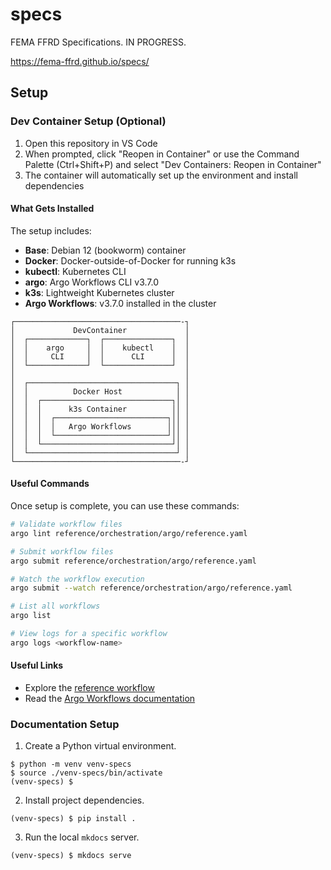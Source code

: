 # specs
FEMA FFRD Specifications. IN PROGRESS.

https://fema-ffrd.github.io/specs/

## Setup

### Dev Container Setup (Optional)
1. Open this repository in VS Code
2. When prompted, click "Reopen in Container" or use the Command Palette (Ctrl+Shift+P) and select "Dev Containers: Reopen in Container"
3. The container will automatically set up the environment and install dependencies

#### What Gets Installed

The setup includes:

- **Base**: Debian 12 (bookworm) container
- **Docker**: Docker-outside-of-Docker for running k3s
- **kubectl**: Kubernetes CLI
- **argo**: Argo Workflows CLI v3.7.0
- **k3s**: Lightweight Kubernetes cluster
- **Argo Workflows**: v3.7.0 installed in the cluster

```
┌─────────────────────────────────────-┐
│             DevContainer             │
│  ┌─────────────┐  ┌───────────────┐  │
│  │    argo     │  │    kubectl    │  │
│  │     CLI     │  │      CLI      │  │
│  └─────────────┘  └───────────────┘  │
│                                      │
│  ┌─────────────────────────────────┐ │
│  │          Docker Host            │ │
│  │  ┌─────────────────────────────┐│ │
│  │  │      k3s Container          ││ │
│  │  │  ┌─────────────────────────┐││ │
│  │  │  │   Argo Workflows        │││ │
│  │  │  └─────────────────────────┘││ │
│  │  └─────────────────────────────┘│ │
│  └─────────────────────────────────┘ │
└─────────────────────────────────────-┘
```

#### Useful Commands

Once setup is complete, you can use these commands:

```bash
# Validate workflow files
argo lint reference/orchestration/argo/reference.yaml

# Submit workflow files
argo submit reference/orchestration/argo/reference.yaml

# Watch the workflow execution
argo submit --watch reference/orchestration/argo/reference.yaml

# List all workflows
argo list

# View logs for a specific workflow
argo logs <workflow-name>
```

#### Useful Links

- Explore the [reference workflow](./reference/orchestration/argo/reference.yaml)
- Read the [Argo Workflows documentation](https://argo-workflows.readthedocs.io/)

### Documentation Setup
1. Create a Python virtual environment.
```
$ python -m venv venv-specs
$ source ./venv-specs/bin/activate
(venv-specs) $
```
2. Install project dependencies.
```
(venv-specs) $ pip install .
```
3. Run the local `mkdocs` server.
```
(venv-specs) $ mkdocs serve
```